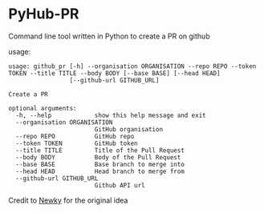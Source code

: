 # PyHub-PR
Command line tool written in Python to create a PR on github

usage:
```
usage: github_pr [-h] --organisation ORGANISATION --repo REPO --token TOKEN --title TITLE --body BODY [--base BASE] [--head HEAD]
                 [--github-url GITHUB_URL]

Create a PR

optional arguments:
  -h, --help            show this help message and exit
  --organisation ORGANISATION
                        GitHub organisation
  --repo REPO           GitHub repo
  --token TOKEN         GitHub token
  --title TITLE         Title of the Pull Request
  --body BODY           Body of the Pull Request
  --base BASE           Base branch to merge into
  --head HEAD           Head branch to merge from
  --github-url GITHUB_URL
                        Github API url
```

Credit to [Newky](https://github.com/Newky/github-pull-request) for the original idea

